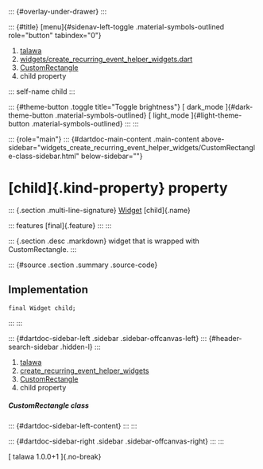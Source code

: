 ::: {#overlay-under-drawer}
:::

::: {#title}
[menu]{#sidenav-left-toggle .material-symbols-outlined role="button"
tabindex="0"}

1.  [talawa](../../index.html)
2.  [widgets/create_recurring_event_helper_widgets.dart](../../widgets_create_recurring_event_helper_widgets/)
3.  [CustomRectangle](../../widgets_create_recurring_event_helper_widgets/CustomRectangle-class.html)
4.  child property

::: self-name
child
:::

::: {#theme-button .toggle title="Toggle brightness"}
[ dark_mode ]{#dark-theme-button .material-symbols-outlined} [
light_mode ]{#light-theme-button .material-symbols-outlined}
:::
:::

::: {role="main"}
::: {#dartdoc-main-content .main-content above-sidebar="widgets_create_recurring_event_helper_widgets/CustomRectangle-class-sidebar.html" below-sidebar=""}
<div>

# [child]{.kind-property} property

</div>

::: {.section .multi-line-signature}
[Widget](https://api.flutter.dev/flutter/widgets/Widget-class.html)
[child]{.name}

::: features
[final]{.feature}
:::
:::

::: {.section .desc .markdown}
widget that is wrapped with CustomRectangle.
:::

::: {#source .section .summary .source-code}
## Implementation

``` language-dart
final Widget child;
```
:::
:::

::: {#dartdoc-sidebar-left .sidebar .sidebar-offcanvas-left}
::: {#header-search-sidebar .hidden-l}
:::

1.  [talawa](../../index.html)
2.  [create_recurring_event_helper_widgets](../../widgets_create_recurring_event_helper_widgets/)
3.  [CustomRectangle](../../widgets_create_recurring_event_helper_widgets/CustomRectangle-class.html)
4.  child property

##### CustomRectangle class

::: {#dartdoc-sidebar-left-content}
:::
:::

::: {#dartdoc-sidebar-right .sidebar .sidebar-offcanvas-right}
:::
:::

[ talawa 1.0.0+1 ]{.no-break}
